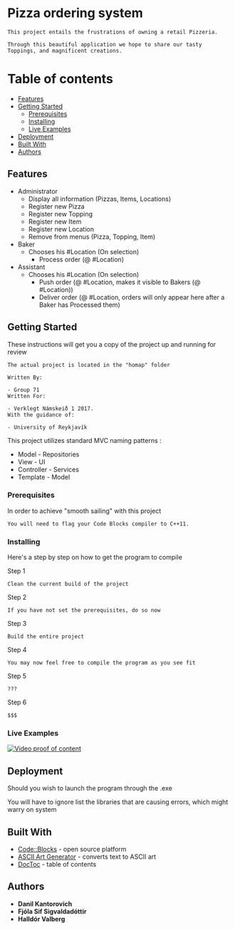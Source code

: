 # Pizza ordering system

```
This project entails the frustrations of owning a retail Pizzeria.

Through this beautiful application we hope to share our tasty Toppings, and magnificent creations. 
```

# Table of contents

  - [Features](#features)
  - [Getting Started](#getting-started)
    - [Prerequisites](#prerequisites)
    - [Installing](#installing)
    - [Live Examples](#live-examples)
  - [Deployment](#deployment)
  - [Built With](#built-with)
  - [Authors](#authors)

## Features

- Administrator
  - Display all information (Pizzas, Items, Locations)
  - Register new Pizza
  - Register new Topping
  - Register new Item
  - Register new Location
  - Remove from menus (Pizza, Topping, Item)
- Baker
  - Chooses his #Location (On selection)
    - Process order (@ #Location)
- Assistant
  - Chooses his #Location (On selection)
    - Push order (@ #Location, makes it visible to Bakers (@ #Location))
    - Deliver order (@ #Location, orders will only appear here after a Baker has Processed them)

## Getting Started

These instructions will get you a copy of the project up and running for review

```
The actual project is located in the "homap" folder

Written By:

- Group 71
Written For:

- Verklegt Námskeið 1 2017.
With the guidance of:

- University of Reykjavík

```

This project utilizes standard MVC naming patterns :

* Model - Repositories
* View - UI
* Controller - Services
* Template - Model

### Prerequisites

In order to achieve "smooth sailing" with this project

```
You will need to flag your Code Blocks compiler to C++11.
```

### Installing

Here's a step by step on how to get the program to compile

Step 1

```
Clean the current build of the project
```
Step 2

```
If you have not set the prerequisites, do so now
```

Step 3

```
Build the entire project
```

Step 4

```
You may now feel free to compile the program as you see fit
```
Step 5

```
???
```
Step 6

```
$$$
```
### Live Examples

[![Video proof of content](link)](link)

## Deployment

Should you wish to launch the program through the .exe

You will have to ignore list the libraries that are causing errors, which might warry on system

## Built With

* [Code::Blocks](http://www.codeblocks.org/) - open source platform
* [ASCII Art Generator](http://patorjk.com/software/taag/#p=display&f=Big%20Money-nw&t=Pizza) - converts text to ASCII art
* [DocToc](http://doctoc.herokuapp.com/) - table of contents

## Authors

* **Danil Kantorovich**
* **Fjóla Sif Sigvaldadóttir**
* **Halldór Valberg**
